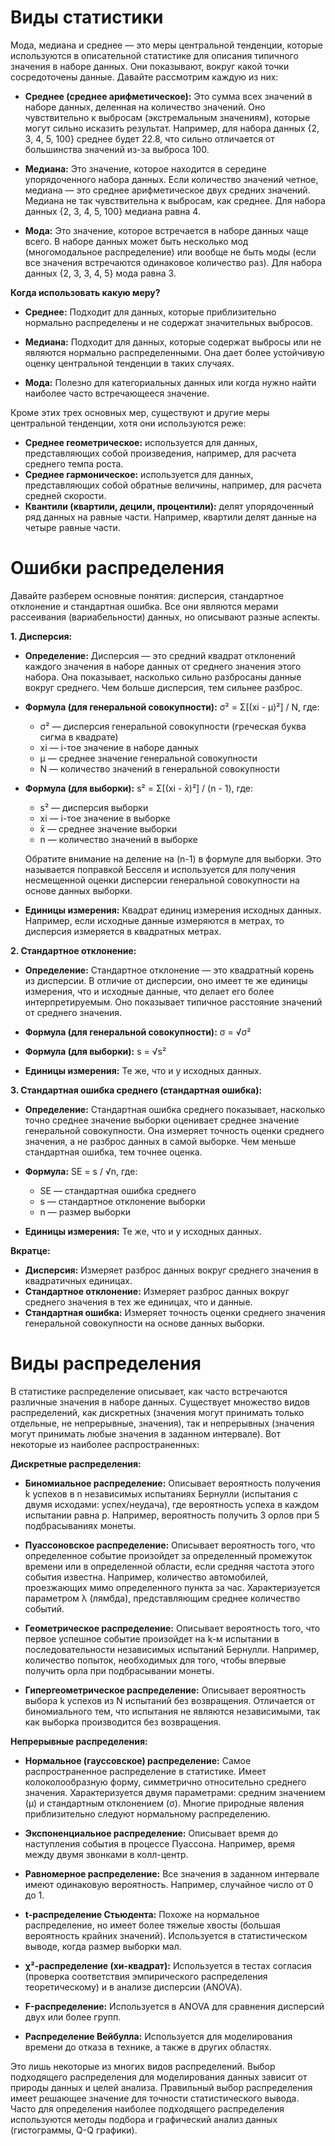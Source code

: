# Виды статистики
Мода, медиана и среднее — это меры центральной тенденции, которые используются в описательной статистике для описания типичного значения в наборе данных. Они показывают, вокруг какой точки сосредоточены данные. Давайте рассмотрим каждую из них:

- **Среднее (среднее арифметическое):** Это сумма всех значений в наборе данных, деленная на количество значений. Оно чувствительно к выбросам (экстремальным значениям), которые могут сильно исказить результат. Например, для набора данных {2, 3, 4, 5, 100} среднее будет 22.8, что сильно отличается от большинства значений из-за выброса 100.
    
- **Медиана:** Это значение, которое находится в середине упорядоченного набора данных. Если количество значений четное, медиана — это среднее арифметическое двух средних значений. Медиана не так чувствительна к выбросам, как среднее. Для набора данных {2, 3, 4, 5, 100} медиана равна 4.
    
- **Мода:** Это значение, которое встречается в наборе данных чаще всего. В наборе данных может быть несколько мод (многомодальное распределение) или вообще не быть моды (если все значения встречаются одинаковое количество раз). Для набора данных {2, 3, 3, 4, 5} мода равна 3.
    

**Когда использовать какую меру?**

- **Среднее:** Подходит для данных, которые приблизительно нормально распределены и не содержат значительных выбросов.
    
- **Медиана:** Подходит для данных, которые содержат выбросы или не являются нормально распределенными. Она дает более устойчивую оценку центральной тенденции в таких случаях.
    
- **Мода:** Полезно для категориальных данных или когда нужно найти наиболее часто встречающееся значение.
    

Кроме этих трех основных мер, существуют и другие меры центральной тенденции, хотя они используются реже:

- **Среднее геометрическое:** используется для данных, представляющих собой произведения, например, для расчета среднего темпа роста.
- **Среднее гармоническое:** используется для данных, представляющих собой обратные величины, например, для расчета средней скорости.
- **Квантили (квартили, децили, процентили):** делят упорядоченный ряд данных на равные части. Например, квартили делят данные на четыре равные части.

# Ошибки распределения

Давайте разберем основные понятия: дисперсия, стандартное отклонение и стандартная ошибка. Все они являются мерами рассеивания (вариабельности) данных, но описывают разные аспекты.

**1. Дисперсия:**

- **Определение:** Дисперсия — это средний квадрат отклонений каждого значения в наборе данных от среднего значения этого набора. Она показывает, насколько сильно разбросаны данные вокруг среднего. Чем больше дисперсия, тем сильнее разброс.
    
- **Формула (для генеральной совокупности):** σ² = Σ[(xi - μ)²] / N, где:
    
    - σ² — дисперсия генеральной совокупности (греческая буква сигма в квадрате)
    - xi — i-тое значение в наборе данных
    - μ — среднее значение генеральной совокупности
    - N — количество значений в генеральной совокупности
- **Формула (для выборки):** s² = Σ[(xi - x̄)²] / (n - 1), где:
    
    - s² — дисперсия выборки
    - xi — i-тое значение в выборке
    - x̄ — среднее значение выборки
    - n — количество значений в выборке
    
    Обратите внимание на деление на (n-1) в формуле для выборки. Это называется поправкой Бесселя и используется для получения несмещенной оценки дисперсии генеральной совокупности на основе данных выборки.
    
- **Единицы измерения:** Квадрат единиц измерения исходных данных. Например, если исходные данные измеряются в метрах, то дисперсия измеряется в квадратных метрах.
    

**2. Стандартное отклонение:**

- **Определение:** Стандартное отклонение — это квадратный корень из дисперсии. В отличие от дисперсии, оно имеет те же единицы измерения, что и исходные данные, что делает его более интерпретируемым. Оно показывает типичное расстояние значений от среднего значения.
    
- **Формула (для генеральной совокупности):** σ = √σ²
    
- **Формула (для выборки):** s = √s²
    
- **Единицы измерения:** Те же, что и у исходных данных.
    

**3. Стандартная ошибка среднего (стандартная ошибка):**

- **Определение:** Стандартная ошибка среднего показывает, насколько точно среднее значение выборки оценивает среднее значение генеральной совокупности. Она измеряет точность оценки среднего значения, а не разброс данных в самой выборке. Чем меньше стандартная ошибка, тем точнее оценка.
    
- **Формула:** SE = s / √n, где:
    
    - SE — стандартная ошибка среднего
    - s — стандартное отклонение выборки
    - n — размер выборки
- **Единицы измерения:** Те же, что и у исходных данных.
    

**Вкратце:**

- **Дисперсия:** Измеряет разброс данных вокруг среднего значения в квадратичных единицах.
- **Стандартное отклонение:** Измеряет разброс данных вокруг среднего значения в тех же единицах, что и данные.
- **Стандартная ошибка:** Измеряет точность оценки среднего значения генеральной совокупности на основе данных выборки.

# Виды распределения

В статистике распределение описывает, как часто встречаются различные значения в наборе данных. Существует множество видов распределений, как дискретных (значения могут принимать только отдельные, не непрерывные, значения), так и непрерывных (значения могут принимать любые значения в заданном интервале). Вот некоторые из наиболее распространенных:

**Дискретные распределения:**

- **Биномиальное распределение:** Описывает вероятность получения k успехов в n независимых испытаниях Бернулли (испытания с двумя исходами: успех/неудача), где вероятность успеха в каждом испытании равна p. Например, вероятность получить 3 орлов при 5 подбрасываниях монеты.
    
- **Пуассоновское распределение:** Описывает вероятность того, что определенное событие произойдет за определенный промежуток времени или в определенной области, если средняя частота этого события известна. Например, количество автомобилей, проезжающих мимо определенного пункта за час. Характеризуется параметром λ (лямбда), представляющим среднее количество событий.
    
- **Геометрическое распределение:** Описывает вероятность того, что первое успешное событие произойдет на k-м испытании в последовательности независимых испытаний Бернулли. Например, количество попыток, необходимых для того, чтобы впервые получить орла при подбрасывании монеты.
    
- **Гипергеометрическое распределение:** Описывает вероятность выбора k успехов из N испытаний без возвращения. Отличается от биномиального тем, что испытания не являются независимыми, так как выборка производится без возвращения.
    

**Непрерывные распределения:**

- **Нормальное (гауссовское) распределение:** Самое распространенное распределение в статистике. Имеет колоколообразную форму, симметрично относительно среднего значения. Характеризуется двумя параметрами: средним значением (μ) и стандартным отклонением (σ). Многие природные явления приблизительно следуют нормальному распределению.
    
- **Экспоненциальное распределение:** Описывает время до наступления события в процессе Пуассона. Например, время между двумя звонками в колл-центр.
    
- **Равномерное распределение:** Все значения в заданном интервале имеют одинаковую вероятность. Например, случайное число от 0 до 1.
    
- **t-распределение Стьюдента:** Похоже на нормальное распределение, но имеет более тяжелые хвосты (большая вероятность крайних значений). Используется в статистическом выводе, когда размер выборки мал.
    
- **χ²-распределение (хи-квадрат):** Используется в тестах согласия (проверка соответствия эмпирического распределения теоретическому) и в анализе дисперсии (ANOVA).
    
- **F-распределение:** Используется в ANOVA для сравнения дисперсий двух или более групп.
    
- **Распределение Вейбулла:** Используется для моделирования времени до отказа в технике, а также в других областях.
    

Это лишь некоторые из многих видов распределений. Выбор подходящего распределения для моделирования данных зависит от природы данных и целей анализа. Правильный выбор распределения имеет решающее значение для точности статистического вывода. Часто для определения наиболее подходящего распределения используются методы подбора и графический анализ данных (гистограммы, Q-Q графики).